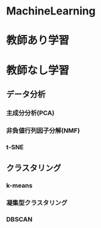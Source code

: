 # MachineLearning
# 教師あり学習







# 教師なし学習

## データ分析
### 主成分分析(PCA)

### 非負値行列因子分解(NMF)

### t-SNE

## クラスタリング
### k-means

### 凝集型クラスタリング

### DBSCAN
